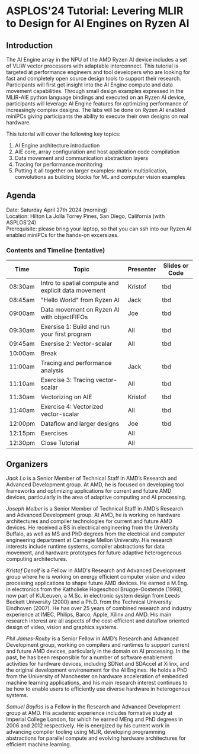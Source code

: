 # ASPLOS'24 Tutorial: Levering MLIR to Design for AI Engines on Ryzen AI

## Introduction

The AI Engine array in the NPU of the AMD Ryzen AI device includes a set of VLIW vector processors with adaptable interconnect. This tutorial is targeted at performance engineers and tool developers who are looking for fast and completely open source design tools to support their research. Participants will first get insight into the AI Engine compute and data movement capabilities. Through small design examples expressed in the MLIR-AIE python language bindings and executed on an Ryzen AI device, participants will leverage AI Engine features for optimizing performance of increasingly complex designs. The labs will be done on Ryzen AI enabled miniPCs giving participants the ability to execute their own designs on real hardware.


This tutorial will cover the following key topics:
1. AI Engine architecture introduction 
1. AIE core, array configuration and host application code compilation
1. Data movement and communication abstraction layers
1. Tracing for performance monitoring
1. Putting it all together on larger examples: matrix multiplication, convolutions as building blocks for ML and computer vision examples 

## Agenda

Date: Saturday April 27th 2024 (morning)  
Location: Hilton La Jolla Torrey Pines, San Diego, California (with ASPLOS’24)  
Prerequisite: please bring your laptop, so that you can ssh into our Ryzen AI enabled miniPCs for the hands-on excersizes.

### Contents and Timeline (tentative)

| Time | Topic | Presenter | Slides or Code |
|------|-------|-----------|----------------|
| 08:30am | Intro to spatial compute and explicit data movement | Kristof | tbd |
| 08:45am | "Hello World" from Ryzen AI | Jack | tbd |
| 09:00am | Data movement on Ryzen AI with objectFIFOs | Joe | tbd |
| 09:30am | Exersise 1: Build and run your first program | All | tbd |
| 09:45am | Exersise 2: Vector-scalar | All |tbd |
| 10:00am | Break | | |
| 11:00am | Tracing and performance analysis | Jack | tbd |
| 11:10am | Exercise 3: Tracing vector-scalar | All | tbd |
| 11:30am | Vectorizing on AIE | Kristof | tbd |
| 11:40am | Exercise 4: Vectorized vector-scalar | All | tbd |
| 12:00pm | Dataflow and larger designs | Joe | tbd |
| 12:15pm | Exercises | All | |
| 12:30pm | Close Tutorial | All | |


## Organizers

*Jack Lo* is a Senior Member of Technical Staff in AMD’s Research and Advanced Development group. At AMD, he is focused on developing tool frameworks and optimizing applications for current and future AMD devices, particularly in the area of adaptive computing and AI processing. 

*Joseph Melber* is a Senior Member of Technical Staff in AMD’s Research and Advanced Development group. At AMD, he is working on hardware architectures and compiler technologies for current and future AMD devices. He received a BS in electrical engineering from the University Buffalo, as well as MS and PhD degrees from the electrical and computer engineering department at Carnegie Mellon University. His research interests include runtime systems, compiler abstractions for data movement, and hardware prototypes for future adaptive heterogeneous computing architectures.

*Kristof Denolf* is a Fellow in AMD's Research and Advanced Development group where he is working on energy efficient computer vision and video processing applications to shape future AMD devices. He earned a M.Eng. in electronics from the Katholieke Hogeschool Brugge-Oostende (1998), now part of KULeuven, a M.Sc. in electronic system design from Leeds Beckett University (2000) and a Ph.D. from the Technical University Eindhoven (2007). He has over 25 years of combined research and industry experience at IMEC, Philips, Barco, Apple, Xilinx and AMD. His main research interest are all aspects of the cost-efficient and dataflow oriented design of video, vision and graphics systems.

*Phil James-Roxby* is a Senior Fellow in AMD’s Research and Advanced Development group, working on compilers and runtimes to support current and future AMD devices, particularly in the domain on AI processing.  In the past, he has been responsible for a number of software enablement activities for hardware devices, including SDNet and SDAccel at Xilinx, and the original development environement for the AI Engines.  He holds a PhD from the University of Manchester on hardware acceleration of embedded machine learning applications, and his main research interest continues to be how to enable users to efficiently use diverse hardware in heterogenous systems.

*Samuel Bayliss* is a Fellow in the Research and Advanced Development group at AMD. His academic experience includes formative study at Imperial College London, for which he earned MEng and PhD degrees in 2006 and 2012 respectively. He is energized by his current work in advancing compiler tooling using MLIR, developing programming abstractions for parallel compute and evolving hardware architectures for efficient machine learning.